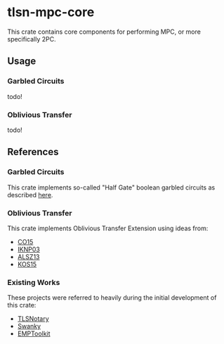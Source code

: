 # tlsn-mpc-core

This crate contains core components for performing MPC, or more specifically 2PC.

## Usage

### Garbled Circuits

todo!

### Oblivious Transfer

todo!

## References

### Garbled Circuits

This crate implements so-called "Half Gate" boolean garbled circuits as described [here](https://eprint.iacr.org/2014/756.pdf).

### Oblivious Transfer

This crate implements Oblivious Transfer Extension using ideas from:
 - [CO15](https://eprint.iacr.org/2015/267.pdf)
 - [IKNP03](https://www.iacr.org/archive/crypto2003/27290145/27290145.pdf)
 - [ALSZ13](https://eprint.iacr.org/2013/552.pdf)
 - [KOS15](https://eprint.iacr.org/2015/546.pdf)

### Existing Works

These projects were referred to heavily during the initial development of this crate:
 - [TLSNotary](https://github.com/tlsnotary/)
 - [Swanky](https://github.com/GaloisInc/swanky)
 - [EMPToolkit](https://github.com/emp-toolkit)